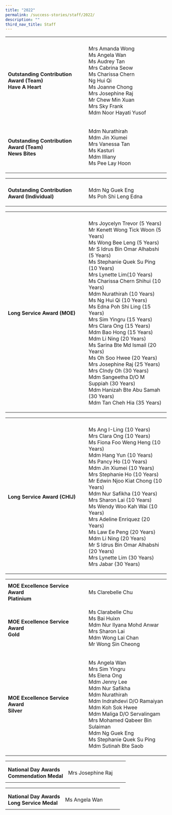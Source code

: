 ```yaml
---
title: "2022"
permalink: /success-stories/staff/2022/
description: ""
third_nav_title: Staff
---
```

<table><tbody>
<tr><th style="width:50%"></th><th></th></tr>
<tr>
	<td style="text-align: left;">
	<b>Outstanding Contribution Award (Team)<br>
		Have A Heart</b></td>
<td><p>Mrs Amanda Wong<br>Ms Angela Wan<br> Ms Audrey Tan<br>Mrs Cabrina Seow<br>Ms Charissa Chern<br> Ng Hui Qi<br> Ms Joanne Chong<br>Mrs Josephine Raj<br>Mr Chew Min Xuan<br>Mrs Sky Frank<br>Mdm Noor Hayati Yusof </p></td>
</tr>
	<tr>
	<td style="text-align: left;">
	<b>Outstanding Contribution Award (Team)<br>
		News Bites</b></td>
<td><p>Mdm Nurathirah<br>Mdm Jin Xiumei<br>Mrs Vanessa Tan<br>Ms Kasturi<br>Mdm Illiany<br>Ms Pee Lay Hoon</p></td>
</tr>
</tbody></table>
<table><tbody>
<tr><th style="width:50%"></th><th></th></tr>
<tr>
	<td style="text-align: left;">
	<b>Outstanding Contribution Award (Individual)</b></td>
<td><p>Mdm Ng Guek Eng<br>Ms Poh Shi Leng Edna
</p></td>
</tr></tbody></table>

<table><tbody>
<tr><th style="width:50%"></th><th></th></tr>
<tr>
	<td style="text-align: left;">
	<b>Long Service Award (MOE)</b></td>
<td><p>Mrs Joycelyn Trevor (5 Years)
<br>Mr Kenett Wong Tick Woon (5 Years)
<br>Ms Wong Bee Leng (5 Years)
<br>Mr S Idrus Bin Omar Alhabshi (5 Years)
<br>Ms Stephanie Quek Su Ping (10 Years)
<br>Mrs Lynette Lim(10 Years)
<br>Ms Charissa Chern Shihui (10 Years)
<br>Mdm Nurathirah (10 Years)
<br>Ms Ng Hui Qi (10 Years)
<br>Ms Edna Poh Shi Ling (15 Years)
<br>Mrs Sim Yingru (15 Years)
<br>Mrs Clara Ong (15 Years)
<br>Mdm Bao Hong (15 Years)
<br>Mdm Li Ning (20 Years)
<br>Ms Sarina Bte Md Ismail (20 Years)
<br>Ms Oh Soo Hwee (20 Years)
<br>Mrs Josephine Raj (25 Years)
<br>Mrs CIndy Oh (30 Years)
<br>Mdm Sangeetha D/O M Suppiah (30 Years)
<br>Mdm Hanizah Bte Abu Samah (30 Years)
<br>Mdm Tan Cheh Hia (35 Years)</p></td>
</tr></tbody></table>
<table><tbody>
<tr><th style="width:50%"></th><th></th></tr>
<tr>
	<td style="text-align: left;">
	<b>Long Service Award (CHIJ)</b></td>
<td><p>Ms Ang I-Ling (10 Years)
<br>Mrs Clara Ong (10 Years)
<br>Ms Fiona Foo Weng Heng (10 Years)
<br>Mdm Hang Yun (10 Years)
<br>Ms Pancy Ho (10 Years)
<br>Mdm Jin Xiumei (10 Years)
<br>Mrs Stephanie Ho (10 Years)
<br>Mr Edwin Njoo Kiat Chong (10 Years)
<br>Mdm Nur Safikha (10 Years) 
<br>Mrs Sharon Lai (10 Years) 
<br>Ms Wendy Woo Kah Wai (10 Years)
<br>Mrs Adeline Enriquez (20 Years)
<br>Ms Law Ee Peng (20 Years)
<br>Mdm Li Ning (20 Years)
<br>Mr S Idrus Bin Omar Alhabshi (20 Years)
<br>Mrs Lynette Lim (30 Years)
<br>Mrs Jabar (30 Years) </p></td>
</tr></tbody></table>

<table><tbody>
<tr><th style="width:50%"></th><th></th></tr>
<tr>
	<td style="text-align: left;">
	<b>MOE Excellence Service Award<br>
		Platinium</b></td>
<td><p>Ms Clarebelle Chu</p></td></tr>
	<tr>
	<td style="text-align: left;">
	<b>MOE Excellence Service Award<br>
		Gold</b></td>
<td><p>Ms Clarabelle Chu
<br>Ms Bai Huixn
<br>Mdm Nur Ilyana Mohd Anwar
<br>Mrs Sharon Lai 
<br>Mdm Wong Lai Chan
<br>Mr Wong Sin Cheong</p></td>
</tr>
	<tr>
	<td style="text-align: left;">
	<b>MOE Excellence Service Award<br>
		Silver</b></td>
<td><p>Ms Angela Wan
<br>Mrs Sim Yingru
<br>Ms Elena Ong
<br>Mdm Jenny Lee
<br>Mdm Nur Safikha
<br>Mdm Nurathirah
<br>Mdm Indrahdevi D/O Ramaiyan
<br>Mdm Koh Sok Hwee
<br>Mdm Maliga D/O Servalingam
<br>Mrs Mohamed Qabeer Bin Sulaiman
<br>Mdm Ng Guek Eng
<br>Ms Stephanie Quek Su Ping 
<br>Mdm Sutinah Bte Saob</p></td>
</tr>
</tbody></table>


<table><tbody>
<tr><th style="width:50%"></th><th></th></tr>
<tr>
	<td style="text-align: left;">
	<b>National Day Awards<br>
		Commendation Medal</b></td>
<td><p>Mrs Josephine Raj </p></td>
</tr>
</tbody></table>
<table><tbody>
<tr><th style="width:50%"></th><th></th></tr>
<tr>
	<td style="text-align: left;">
	<b>National Day Awards<br>
		Long Service Medal</b></td>
<td><p>Ms Angela Wan </p></td>
</tr>
</tbody></table>